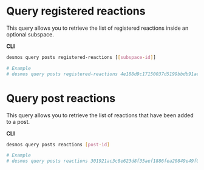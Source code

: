 # Query registered reactions
This query allows you to retrieve the list of registered reactions inside an optional subspace.

**CLI**
 ```bash
desmos query posts registered-reactions [[subspace-id]]

# Example
# desmos query posts registered-reactions 4e188d9c17150037d5199bbdb91ae1eb2a78a15aca04cb35530cccb81494b36e
```

# Query post reactions
This query allows you to retrieve the list of reactions that have been added to a post.


**CLI**
```bash
desmos query posts reactions [post-id]

# Example
# desmos query posts reactions 301921ac3c8e623d8f35aef1886fea20849e49f08ec8ddfdd9b96feaf0c4fd15
```
